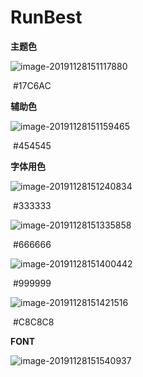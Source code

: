 # RunBest

**主题色**

![image-20191128151117880](C:\Users\Administrator\AppData\Roaming\Typora\typora-user-images\image-20191128151117880.png)

​                                                                         #17C6AC 

**辅助色**

![image-20191128151159465](C:\Users\Administrator\AppData\Roaming\Typora\typora-user-images\image-20191128151159465.png)

​                                                                         #454545

**字体用色**

![image-20191128151240834](C:\Users\Administrator\AppData\Roaming\Typora\typora-user-images\image-20191128151240834.png)

​                                                                         #333333

![image-20191128151335858](C:\Users\Administrator\AppData\Roaming\Typora\typora-user-images\image-20191128151335858.png)

​                                                                         #666666

![image-20191128151400442](C:\Users\Administrator\AppData\Roaming\Typora\typora-user-images\image-20191128151400442.png)

​                                                                          #999999

![image-20191128151421516](C:\Users\Administrator\AppData\Roaming\Typora\typora-user-images\image-20191128151421516.png)

​                                                                         #C8C8C8

**FONT**

![image-20191128151540937](C:\Users\Administrator\AppData\Roaming\Typora\typora-user-images\image-20191128151540937.png)



